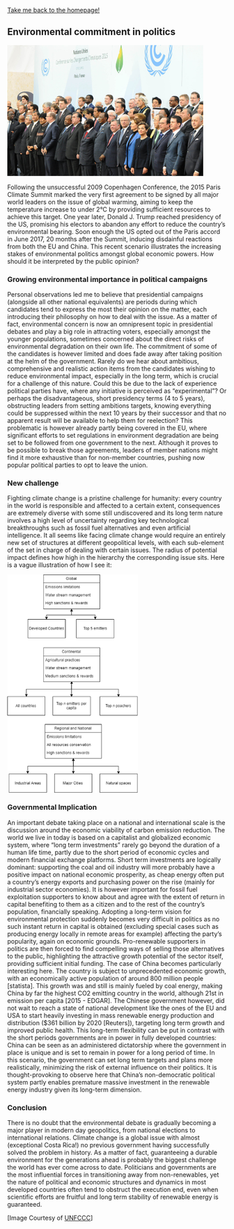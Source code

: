 [Take me back to the homepage!](/index.md)

## Environmental commitment in politics

 <img src="paris.jpg" height="300" width="450">
 
Following the unsuccessful 2009 Copenhagen Conference, the 2015 Paris Climate Summit marked the very first agreement to be signed by all major world leaders on the issue of global warming, aiming to keep the temperature increase to under 2°C by providing sufficient resources to achieve this target. One year later, Donald J. Trump reached presidency of the US, promising his electors to abandon any effort to reduce the country’s environmental bearing. Soon enough the US opted out of the Paris accord in June 2017, 20 months after the Summit, inducing disdainful reactions from both the EU and China. This recent scenario illustrates the increasing stakes of environmental politics amongst global economic powers. How should it be interpreted by the public opinion?

### Growing environmental importance in political campaigns

Personal observations led me to believe that presidential campaigns (alongside all other national equivalents) are periods during which candidates tend to express the most their opinion on the matter, each introducing their philosophy on how to deal with the issue. As a matter of fact, environmental concern is now an omnipresent topic in presidential debates and play a big role in attracting voters, especially amongst the younger populations, sometimes concerned about the direct risks of environmental degradation on their own life. The commitment of some of the candidates is however limited and does fade away after taking position at the helm of the government. Rarely do we hear about ambitious, comprehensive and realistic action items from the candidates wishing to reduce environmental impact, especially in the long term, which is crucial for a challenge of this nature. Could this be due to the lack of experience political parties have, where any initiative is perceived as “experimental”? Or perhaps the disadvantageous, short presidency terms (4 to 5 years), obstructing leaders from setting ambitions targets, knowing everything could be suppressed within the next 10 years by their successor and that no apparent result will be available to help them for reelection? This problematic is however already partly being covered in the EU, where significant efforts to set regulations in environment degradation are being set to be followed from one government to the next. Although it proves to be possible to break those agreements, leaders of member nations might find it more exhaustive than for non-member countries, pushing now popular political parties to opt to leave the union.

### New challenge

Fighting climate change is a pristine challenge for humanity: every country in the world is responsible and affected to a certain extent, consequences are extremely diverse with some still undiscovered and its long term nature involves a high level of uncertainty regarding key technological breakthroughs such as fossil fuel alternatives and even artificial intelligence. 
It all seems like facing climate change would require an entirely new set of structures at different geopolitical levels, with each sub-element of the set in charge of dealing with certain issues. The radius of potential impact defines how high in the hierarchy the corresponding issue sits. Here is a vague illustration of how I see it:

<img src="jjj.png" height="500" width="300" align="middle"> 

### Governmental Implication

An important debate taking place on a national and international scale is the discussion around the economic viability of carbon emission reduction. The world we live in today is based on a capitalist and globalized economic system, where “long term investments” rarely go beyond the duration of a human life time, partly due to the short period of economic cycles and modern financial exchange platforms. Short term investments are logically dominant: supporting the coal and oil industry will more probably have a positive impact on national economic prosperity, as cheap energy often put a country’s energy exports and purchasing power on the rise (mainly for industrial sector economies). It is however important for fossil fuel exploitation supporters to know about and agree with the extent of return in capital benefiting to them as a citizen and to the rest of the country’s population, financially speaking. Adopting a long-term vision for environmental protection suddenly becomes very difficult in politics as no such instant return in capital is obtained (excluding special cases such as producing energy locally in remote areas for example) affecting the party’s popularity, again on economic grounds. Pro-renewable supporters in politics are then forced to find compelling ways of selling those alternatives to the public, highlighting the attractive growth potential of the sector itself, providing sufficient initial funding. The case of China becomes particularly interesting here. The country is subject to unprecedented economic growth, with an economically active population of around 800 million people [statista]. This growth was and still is mainly fueled by coal energy, making China by far the highest CO2 emitting country in the world, although 21st in emission per capita [2015 - EDGAR]. The Chinese government however, did not wait to reach a state of national development like the ones of the EU and USA to start heavily investing in mass renewable energy production and distribution ($361 billion by 2020 [Reuters]), targeting long term growth and improved public health. This long-term flexibility can be put in contrast with the short periods governments are in power in fully developed countries: China can be seen as an administered dictatorship where the government in place is unique and is set to remain in power for a long period of time. In this scenario, the government can set long term targets and plans more realistically, minimizing the risk of external influence on their politics. It is thought-provoking to observe here that China’s non-democratic political system partly enables premature massive investment in the renewable energy industry given its long-term dimension.

### Conclusion

There is no doubt that the environmental debate is gradually becoming a major player in modern day geopolitics, from national elections to international relations. Climate change is a global issue with almost (exceptional Costa Rica!) no previous government having successfully solved the problem in history. As a matter of fact, guaranteeing a durable environment for the generations ahead is probably the biggest challenge the world has ever come across to date. Politicians and governments are the most influential forces in transitioning away from non-renewables, yet the nature of political and economic structures and dynamics in most developed countries often tend to obstruct the execution end, even when scientific efforts are fruitful and long term stability of renewable energy is guaranteed.

[Image Courtesy of [UNFCCC](https://www.flickr.com/photos/unfccc/sets/)]
